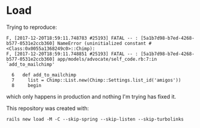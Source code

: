 # Load

Trying to reproduce:
```
F, [2017-12-20T18:59:11.748783 #25193] FATAL -- : [5a1b7d98-b7ed-4268-b577-0531e2ccb360] NameError (uninitialized constant #<Class:0x0055a1368249c0>::Chimp):
F, [2017-12-20T18:59:11.748851 #25193] FATAL -- : [5a1b7d98-b7ed-4268-b577-0531e2ccb360] app/models/advocate/self_code.rb:7:in `add_to_mailchimp'

  6   def add_to_mailchimp
  7     list = Chimp::List.new(Chimp::Settings.list_id('amigos'))
  8     begin
```
which only happens in production and nothing I'm trying has fixed it.

This repository was created with:
```
rails new load -M -C --skip-spring --skip-listen --skip-turbolinks
```

